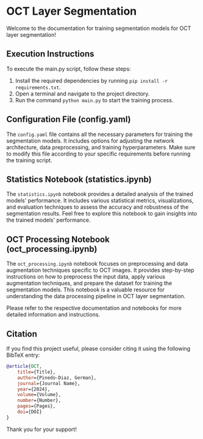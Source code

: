 # OCT Layer Segmentation

Welcome to the documentation for training segmentation models for OCT layer segmentation!

## Execution Instructions

To execute the main.py script, follow these steps:

1. Install the required dependencies by running `pip install -r requirements.txt`.
2. Open a terminal and navigate to the project directory.
3. Run the command `python main.py` to start the training process.

## Configuration File (config.yaml)

The `config.yaml` file contains all the necessary parameters for training the segmentation models. It includes options for adjusting the network architecture, data preprocessing, and training hyperparameters. Make sure to modify this file according to your specific requirements before running the training script.

## Statistics Notebook (statistics.ipynb)

The `statistics.ipynb` notebook provides a detailed analysis of the trained models' performance. It includes various statistical metrics, visualizations, and evaluation techniques to assess the accuracy and robustness of the segmentation results. Feel free to explore this notebook to gain insights into the trained models' performance.

## OCT Processing Notebook (oct_processing.ipynb)

The `oct_processing.ipynb` notebook focuses on preprocessing and data augmentation techniques specific to OCT images. It provides step-by-step instructions on how to preprocess the input data, apply various augmentation techniques, and prepare the dataset for training the segmentation models. This notebook is a valuable resource for understanding the data processing pipeline in OCT layer segmentation.

Please refer to the respective documentation and notebooks for more detailed information and instructions.

## Citation

If you find this project useful, please consider citing it using the following BibTeX entry:

```bibtex
@article{OCT,
    title={Title},
    author={Pinedo-Diaz, German},
    journal={Journal Name},
    year={2024},
    volume={Volume},
    number={Number},
    pages={Pages},
    doi={DOI}
}
```

Thank you for your support!
